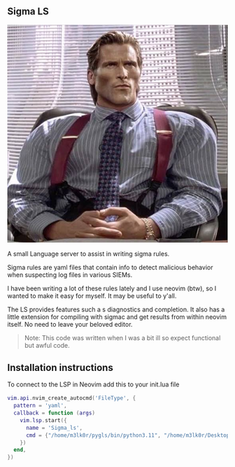 ## Sigma LS

![Sigma](sigma.jpeg)

A small Language server to assist in writing sigma rules.

Sigma rules are yaml files that contain info to detect malicious behavior when suspecting log files in various SIEMs.

I have been writing a lot of these rules lately and I use neovim (btw), so I wanted to make it easy for myself. It may be useful to y'all.

The LS provides features such a s diagnostics and completion. It also has a little extension for compiling with sigmac and get results from within neovim itself.
No need to leave your beloved editor.

> Note: This code was written when I was a bit ill so expect functional but awful code.


## Installation instructions
To connect to the LSP in Neovim add this to your init.lua file
```lua
vim.api.nvim_create_autocmd('FileType', {
  pattern = 'yaml',
  callback = function (args)
    vim.lsp.start({
      name = 'Sigma_ls',
      cmd = {"/home/m3lk0r/pygls/bin/python3.11", "/home/m3lk0r/Desktop/sigma-ls/main.py"},
    })
  end,
})
```

